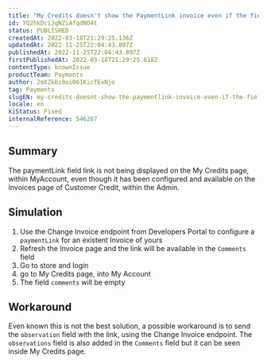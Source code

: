 ```yaml
---
title: "My Credits doesn't show the PaymentLink invoice even if the field is set"
id: YQ2hkDciJqNZiAfqdNO4t
status: PUBLISHED
createdAt: 2022-03-18T21:29:25.136Z
updatedAt: 2022-11-25T22:04:43.897Z
publishedAt: 2022-11-25T22:04:43.897Z
firstPublishedAt: 2022-03-18T21:29:25.618Z
contentType: knownIssue
productTeam: Payments
author: 2mXZkbi0oi061KicTExNjo
tag: Payments
slugEN: my-credits-doesnt-show-the-paymentlink-invoice-even-if-the-field-is-set
locale: en
kiStatus: Fixed
internalReference: 546267
---
```


## Summary


The paymentLink field link is not being displayed on the My Credits page, within MyAccount, even though it has been configured and available on the Invoices page of Customer Credit, within the Admin.


## Simulation



1. Use the Change Invoice endpoint from Developers Portal to configure a `paymentLink` for an existent Invoice of yours
2. Refresh the Invoice page and the link will be available in the `Comments` field
3. Go to store and login
4. go to My Credits page, into My Account
5. The field `comments` will be empty



## Workaround


Even known this is not the best solution, a possible workaround is to send  the `observation` field with the link, using the Change Invoice endpoint. The `observations` field is also added in the `Comments` field but it can be seen inside My Credits page.

